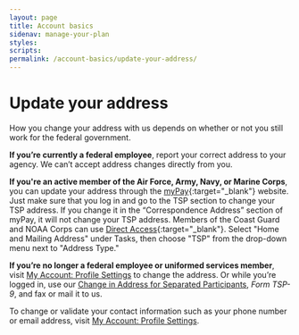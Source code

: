 ```yaml
---
layout: page
title: Account basics
sidenav: manage-your-plan
styles:
scripts:
permalink: /account-basics/update-your-address/
---
```

# Update your address

How you change your address with us depends on whether or not you still work for the federal government.

**If you’re currently a federal employee**, report your correct address to your agency. We can’t accept address changes directly from you.

**If you're an active member of the Air Force, Army, Navy, or Marine Corps**, you can update your address through the [myPay](https://mypay.dfas.mil/mypay.aspx){:target="\_blank"} website. Just make sure that you log in and go to the TSP section to change your TSP address. If you change it in the “Correspondence Address” section of myPay, it will not change your TSP address. Members of the Coast Guard and NOAA Corps can use [Direct Access](https://portal.direct-access.us/){:target="\_blank"}. Select "Home and Mailing Address" under Tasks, then choose "TSP" from the drop-down menu next to "Address Type."

**If you’re no longer a federal employee or uniformed services member**, visit [My Account: Profile Settings](#) to change the address. Or while you’re logged in, use our [Change in Address for Separated Participants](/PDF/forms/tsp-9.pdf), *Form TSP-9*, and fax or mail it to us.

To change or validate your contact information such as your phone number or email address, visit [My Account: Profile Settings](#).
